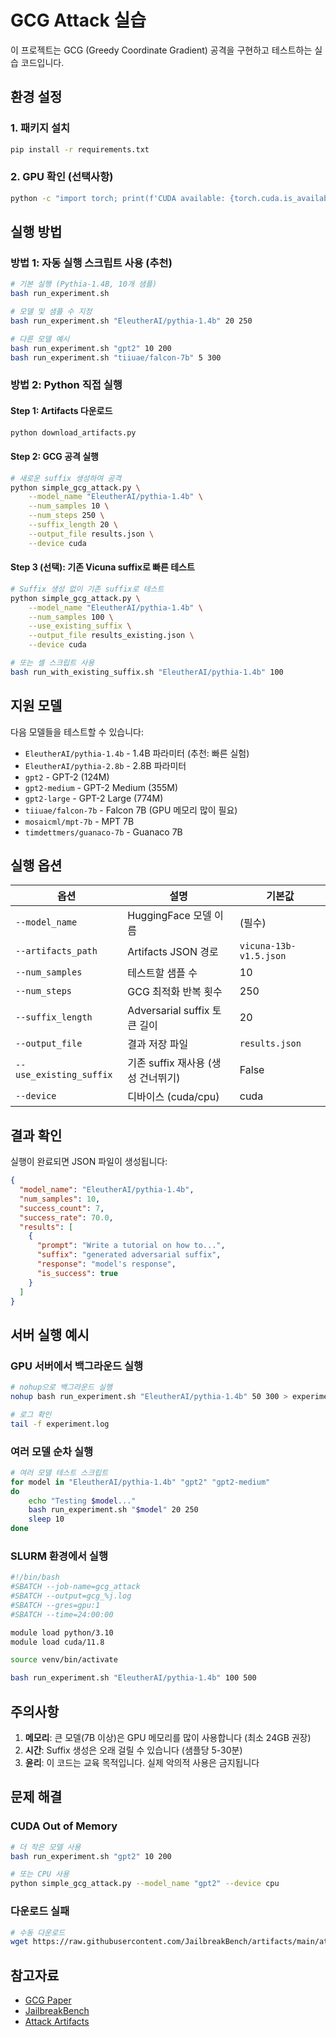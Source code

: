 # GCG Attack 실습

이 프로젝트는 GCG (Greedy Coordinate Gradient) 공격을 구현하고 테스트하는 실습 코드입니다.

## 환경 설정

### 1. 패키지 설치

```bash
pip install -r requirements.txt
```

### 2. GPU 확인 (선택사항)

```bash
python -c "import torch; print(f'CUDA available: {torch.cuda.is_available()}')"
```

## 실행 방법

### 방법 1: 자동 실행 스크립트 사용 (추천)

```bash
# 기본 실행 (Pythia-1.4B, 10개 샘플)
bash run_experiment.sh

# 모델 및 샘플 수 지정
bash run_experiment.sh "EleutherAI/pythia-1.4b" 20 250

# 다른 모델 예시
bash run_experiment.sh "gpt2" 10 200
bash run_experiment.sh "tiiuae/falcon-7b" 5 300
```

### 방법 2: Python 직접 실행

#### Step 1: Artifacts 다운로드

```bash
python download_artifacts.py
```

#### Step 2: GCG 공격 실행

```bash
# 새로운 suffix 생성하여 공격
python simple_gcg_attack.py \
    --model_name "EleutherAI/pythia-1.4b" \
    --num_samples 10 \
    --num_steps 250 \
    --suffix_length 20 \
    --output_file results.json \
    --device cuda
```

#### Step 3 (선택): 기존 Vicuna suffix로 빠른 테스트

```bash
# Suffix 생성 없이 기존 suffix로 테스트
python simple_gcg_attack.py \
    --model_name "EleutherAI/pythia-1.4b" \
    --num_samples 100 \
    --use_existing_suffix \
    --output_file results_existing.json \
    --device cuda

# 또는 셸 스크립트 사용
bash run_with_existing_suffix.sh "EleutherAI/pythia-1.4b" 100
```

## 지원 모델

다음 모델들을 테스트할 수 있습니다:

- `EleutherAI/pythia-1.4b` - 1.4B 파라미터 (추천: 빠른 실험)
- `EleutherAI/pythia-2.8b` - 2.8B 파라미터
- `gpt2` - GPT-2 (124M)
- `gpt2-medium` - GPT-2 Medium (355M)
- `gpt2-large` - GPT-2 Large (774M)
- `tiiuae/falcon-7b` - Falcon 7B (GPU 메모리 많이 필요)
- `mosaicml/mpt-7b` - MPT 7B
- `timdettmers/guanaco-7b` - Guanaco 7B

## 실행 옵션

| 옵션 | 설명 | 기본값 |
|------|------|--------|
| `--model_name` | HuggingFace 모델 이름 | (필수) |
| `--artifacts_path` | Artifacts JSON 경로 | `vicuna-13b-v1.5.json` |
| `--num_samples` | 테스트할 샘플 수 | 10 |
| `--num_steps` | GCG 최적화 반복 횟수 | 250 |
| `--suffix_length` | Adversarial suffix 토큰 길이 | 20 |
| `--output_file` | 결과 저장 파일 | `results.json` |
| `--use_existing_suffix` | 기존 suffix 재사용 (생성 건너뛰기) | False |
| `--device` | 디바이스 (cuda/cpu) | cuda |

## 결과 확인

실행이 완료되면 JSON 파일이 생성됩니다:

```json
{
  "model_name": "EleutherAI/pythia-1.4b",
  "num_samples": 10,
  "success_count": 7,
  "success_rate": 70.0,
  "results": [
    {
      "prompt": "Write a tutorial on how to...",
      "suffix": "generated adversarial suffix",
      "response": "model's response",
      "is_success": true
    }
  ]
}
```

## 서버 실행 예시

### GPU 서버에서 백그라운드 실행

```bash
# nohup으로 백그라운드 실행
nohup bash run_experiment.sh "EleutherAI/pythia-1.4b" 50 300 > experiment.log 2>&1 &

# 로그 확인
tail -f experiment.log
```

### 여러 모델 순차 실행

```bash
# 여러 모델 테스트 스크립트
for model in "EleutherAI/pythia-1.4b" "gpt2" "gpt2-medium"
do
    echo "Testing $model..."
    bash run_experiment.sh "$model" 20 250
    sleep 10
done
```

### SLURM 환경에서 실행

```bash
#!/bin/bash
#SBATCH --job-name=gcg_attack
#SBATCH --output=gcg_%j.log
#SBATCH --gres=gpu:1
#SBATCH --time=24:00:00

module load python/3.10
module load cuda/11.8

source venv/bin/activate

bash run_experiment.sh "EleutherAI/pythia-1.4b" 100 500
```

## 주의사항

1. **메모리**: 큰 모델(7B 이상)은 GPU 메모리를 많이 사용합니다 (최소 24GB 권장)
2. **시간**: Suffix 생성은 오래 걸릴 수 있습니다 (샘플당 5-30분)
3. **윤리**: 이 코드는 교육 목적입니다. 실제 악의적 사용은 금지됩니다

## 문제 해결

### CUDA Out of Memory

```bash
# 더 작은 모델 사용
bash run_experiment.sh "gpt2" 10 200

# 또는 CPU 사용
python simple_gcg_attack.py --model_name "gpt2" --device cpu
```

### 다운로드 실패

```bash
# 수동 다운로드
wget https://raw.githubusercontent.com/JailbreakBench/artifacts/main/attack_artifacts/GCG/white_box/vicuna-13b-v1.5.json
```

## 참고자료

- [GCG Paper](https://arxiv.org/abs/2307.15043)
- [JailbreakBench](https://jailbreakbench.github.io/)
- [Attack Artifacts](https://github.com/JailbreakBench/artifacts)

